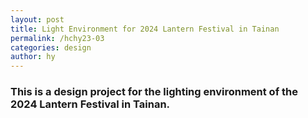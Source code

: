 ```yaml
---
layout: post
title: Light Environment for 2024 Lantern Festival in Tainan
permalink: /hchy23-03
categories: design
author: hy
---
```


### This is a design project for the lighting environment of the 2024 Lantern Festival in Tainan.
